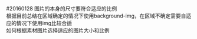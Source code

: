 #20160128
图片的本身的尺寸要符合适应的比例 <br>
根据目前总结在区域确定的情况下使用background-img，在区域不确定需要自适应的情况下使用img比较合适 <br>
如何根据素材图片选择适应的图片大小和比例 <br>